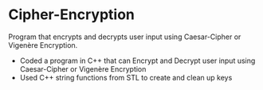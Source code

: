 # Cipher-Encryption
Program that encrypts and decrypts user input using Caesar-Cipher or Vigenère Encryption.

- Coded a program in C++ that can Encrypt and Decrypt user input using Caesar-Cipher or Vigenère Encryption
- Used C++ string functions from STL to create and clean up keys
